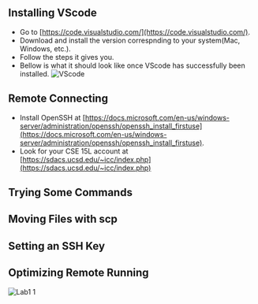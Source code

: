 ## Installing VScode
* Go to [https://code.visualstudio.com/](https://code.visualstudio.com/).
* Download and install the version correspnding to your system(Mac, Windows, etc.).
* Follow the steps it gives you.
* Bellow is what it should look like once VScode has successfully been installed.
![VScode](https://user-images.githubusercontent.com/103292060/162644188-063fea7b-c9be-4119-8868-565bbfc4a562.PNG)

## Remote Connecting
* Install OpenSSH at [https://docs.microsoft.com/en-us/windows-server/administration/openssh/openssh_install_firstuse](https://docs.microsoft.com/en-us/windows-server/administration/openssh/openssh_install_firstuse).
* Look for your CSE 15L account at [https://sdacs.ucsd.edu/~icc/index.php](https://sdacs.ucsd.edu/~icc/index.php)

## Trying Some Commands

## Moving Files with scp

## Setting an SSH Key

## Optimizing Remote Running

![Lab1 1](https://user-images.githubusercontent.com/103292060/162556043-f108c674-9d29-4a27-94d4-3d842de0f274.PNG)
